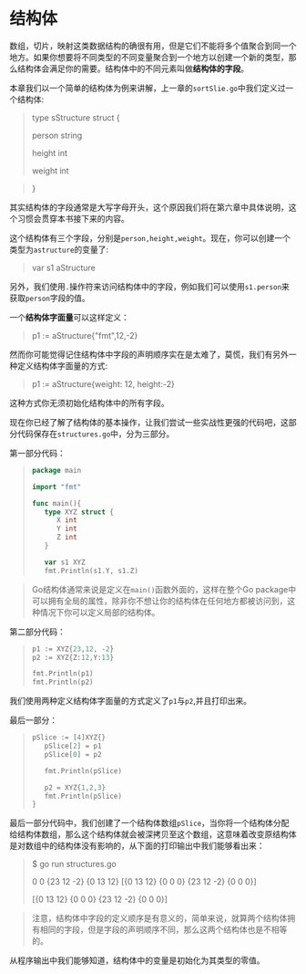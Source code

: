 # **结构体**

数组，切片，映射这类数据结构的确很有用，但是它们不能将多个值聚合到同一个地方。如果你想要将不同类型的不同变量聚合到一个地方以创建一个新的类型，那么结构体会满足你的需要。结构体中的不同元素叫做**结构体的字段**。

本章我们以一个简单的结构体为例来讲解，上一章的`sortSlie.go`中我们定义过一个结构体:

> type sStructure struct {
>
> person string
>
> height int
>
> weight int

> }

其实结构体的字段通常是大写字母开头，这个原因我们将在第六章中具体说明，这个习惯会贯穿本书接下来的内容。

这个结构体有三个字段，分别是`person,height,weight`。现在，你可以创建一个类型为`astructure`的变量了:

> var s1 aStructure

另外，我们使用`.`操作符来访问结构体中的字段，例如我们可以使用`s1.person`来获取`person`字段的值。

一个**结构体字面量**可以这样定义：

> p1 := aStructure{"fmt",12,-2}

然而你可能觉得记住结构体中字段的声明顺序实在是太难了，莫慌，我们有另外一种定义结构体字面量的方式:

> p1 := aStructure{weight: 12, height:-2}

这种方式你无须初始化结构体中的所有字段。

现在你已经了解了结构体的基本操作，让我们尝试一些实战性更强的代码吧，这部分代码保存在`structures.go`中，分为三部分。

第一部分代码：

> ```go
> package main
> 
> import "fmt"
> 
> func main(){
>    type XYZ struct {
>       X int
>       Y int
>       Z int
>    }
> 
>    var s1 XYZ
>    fmt.Println(s1.Y, s1.Z)
> ```

> Go结构体通常来说是定义在`main()`函数外面的，这样在整个Go package中可以拥有全局的属性，除非你不想让你的结构体在任何地方都被访问到，这种情况下你可以定义局部的结构体。

第二部分代码：

> ```go
> p1 := XYZ{23,12, -2}
> p2 := XYZ{Z:12,Y:13}
> 
> fmt.Println(p1)
> fmt.Println(p2)
> ```

我们使用两种定义结构体字面量的方式定义了`p1`与`p2`,并且打印出来。

最后一部分：

> ```go
> pSlice := [4]XYZ{}
>    pSlice[2] = p1
>    pSlice[0] = p2
> 
>    fmt.Println(pSlice)
> 
>    p2 = XYZ{1,2,3}
>    fmt.Println(pSlice)
> }
> ```

最后一部分代码中，我们创建了一个结构体数组`pSlice`，当你将一个结构体分配给结构体数组，那么这个结构体就会被深拷贝至这个数组，这意味着改变原结构体是对数组中的结构体没有影响的，从下面的打印输出中我们能够看出来：

> $ go run structures.go
>
> 0 0
> {23 12 -2}
> {0 13 12}
> [{0 13 12} {0 0 0} {23 12 -2} {0 0 0}]
>
> [{0 13 12} {0 0 0} {23 12 -2} {0 0 0}]

> 注意，结构体中字段的定义顺序是有意义的，简单来说，就算两个结构体拥有相同的字段，但是字段的声明顺序不同，那么这两个结构体也是不相等的。

从程序输出中我们能够知道，结构体中的变量是初始化为其类型的零值。

